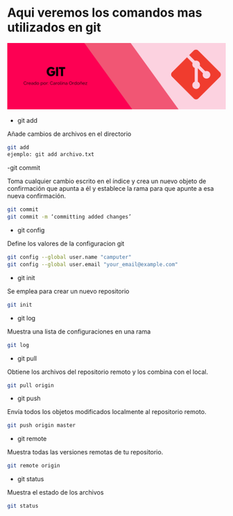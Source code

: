 # Aqui veremos los comandos mas utilizados en git

![Banner de linux](./assets/git.png)

- git add

Añade cambios de archivos en el directorio

```bash
git add
ejemplo: git add archivo.txt
```
-git commit

Toma cualquier cambio escrito en el índice y crea un nuevo objeto de confirmación que apunta a él y establece la rama para que apunte a esa nueva confirmación.

```bash
git commit
git commit -m ‘committing added changes’
```


-  git config

Define los valores de la configuracion git

```bash
git config --global user.name "camputer"
git config --global user.email "your_email@example.com"
```

- git init

Se emplea para crear un nuevo repositorio 

```bash
git init
```

- git log

Muestra una lista de configuraciones en una rama

```bash
git log
```

- git pull

Obtiene los archivos del repositorio remoto y los combina con el local.

```bash
git pull origin
```

- git push

Envía todos los objetos modificados localmente al repositorio remoto.

```bash
git push origin master
```

- git remote

Muestra todas las versiones remotas de tu repositorio. 

```bash
git remote origin
```


- git status

Muestra el estado de los archivos 

```bash
git status
```
